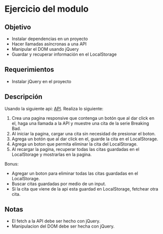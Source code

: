 # Ejercicio del modulo

## Objetivo

- Instalar dependencias en un proyecto
- Hacer llamadas asíncronas a una API
- Manipular el DOM usando jQuery
- Guardar y recuperar información en el LocalStorage

## Requerimientos

- Instalar jQuery en el proyecto

## Descripción

Usando la siguiente api: [API](https://breakingbadquotes.xyz/). Realiza lo siguiente:

1. Crea una pagina responsive que contenga un botón que al dar click en el, haga una llamada a la API y muestre una cita de la serie Breaking Bad.
2. Al iniciar la pagina, cargar una cita sin necesidad de presionar el boton.
3. Agrega un botón que al dar click en el, guarde la cita en el LocalStorage.
4. Agrega un boton que permita eliminar la cita del LocalStorage.
5. Al recargar la pagina, recuperar todas las citas guardadas en el LocalStorage y mostrarlas en la pagina.

Bonus:

- Agregar un boton para eliminar todas las citas guardadas en el LocalStorage.
- Buscar citas guardadas por medio de un input.
- Si la cita que viene de la api esta guardad en LocalStorage, fetchear otra cita.

## Notas

- El fetch a la API debe ser hecho con jQuery.
- Manipulacion del DOM debe ser hecha con jQuery.
